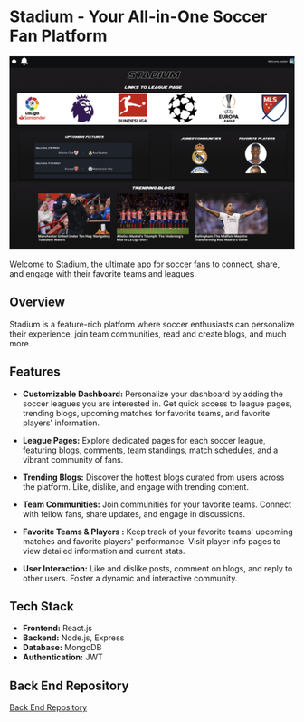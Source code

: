 # Stadium - Your All-in-One Soccer Fan Platform

![Dashboard Preview](./src/assets/stadiumDashboard.png)

Welcome to Stadium, the ultimate app for soccer fans to connect, share, and engage with their favorite teams and leagues.

## Overview

Stadium is a feature-rich platform where soccer enthusiasts can personalize their experience, join team communities, read and create blogs, and much more. 

## Features

- **Customizable Dashboard:** Personalize your dashboard by adding the soccer leagues you are interested in. Get quick access to league pages, trending blogs, upcoming matches for favorite teams, and favorite players' information.

- **League Pages:** Explore dedicated pages for each soccer league, featuring blogs, comments, team standings, match schedules, and a vibrant community of fans.

- **Trending Blogs:** Discover the hottest blogs curated from users across the platform. Like, dislike, and engage with trending content.

- **Team Communities:** Join communities for your favorite teams. Connect with fellow fans, share updates, and engage in discussions.

- **Favorite Teams & Players :** Keep track of your favorite teams' upcoming matches and favorite players' performance. Visit player info pages to view detailed information and current stats.

- **User Interaction:** Like and dislike posts, comment on blogs, and reply to other users. Foster a dynamic and interactive community.

## Tech Stack

- **Frontend:** React.js
- **Backend:** Node.js, Express
- **Database:** MongoDB
- **Authentication:** JWT

## Back End Repository

[Back End Repository](https://github.com/walter0916/Stadium-back-end.git)
